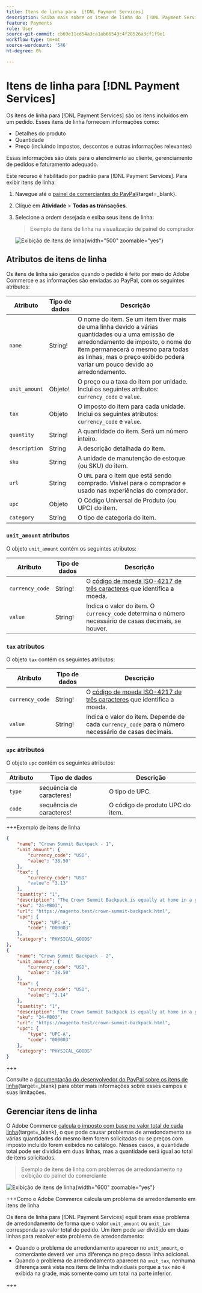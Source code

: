 ```yaml
---
title: Itens de linha para  [!DNL Payment Services]
description: Saiba mais sobre os itens de linha do  [!DNL Payment Services]  e como exibi-los no painel de comerciantes.
feature: Payments
role: User
source-git-commit: cb69e11cd54a3ca1ab66543c4f28526a3cf1f9e1
workflow-type: tm+mt
source-wordcount: '546'
ht-degree: 0%

---
```


# Itens de linha para [!DNL Payment Services]

Os itens de linha para [!DNL Payment Services] são os itens incluídos em um pedido. Esses itens de linha fornecem informações como:

* Detalhes do produto
* Quantidade
* Preço (incluindo impostos, descontos e outras informações relevantes)

Essas informações são úteis para o atendimento ao cliente, gerenciamento de pedidos e faturamento adequado.

Este recurso é habilitado por padrão para [!DNL Payment Services]. Para exibir itens de linha:

1. Navegue até o [painel de comerciantes do PayPal](https://www.paypal.com/merchant/){target=_blank}.

1. Clique em **Atividade** > **Todas as transações**.

1. Selecione a ordem desejada e exiba seus itens de linha:

   > Exemplo de itens de linha na visualização de painel do comprador

   ![Exibição de itens de linha](assets/paypal-shopper-dashboard-line-items-view.png){width="500" zoomable="yes"}

## Atributos de itens de linha

Os itens de linha são gerados quando o pedido é feito por meio do Adobe Commerce e as informações são enviadas ao PayPal, com os seguintes atributos:

| Atributo | Tipo de dados | Descrição |
| --- | --- | --- |
| `name` | String! | O nome do item. Se um item tiver mais de uma linha devido a várias quantidades ou a uma emissão de arredondamento de imposto, o nome do item permanecerá o mesmo para todas as linhas, mas o preço exibido poderá variar um pouco devido ao arredondamento. |
| `unit_amount` | Objeto! | O preço ou a taxa do item por unidade. Inclui os seguintes atributos: `currency_code` e `value`. |
| `tax` | Objeto | O imposto do item para cada unidade. Inclui os seguintes atributos: `currency_code` e `value`. |
| `quantity` | String! | A quantidade do item. Será um número inteiro. |
| `description` | String | A descrição detalhada do item. |
| `sku` | String | A unidade de manutenção de estoque (ou SKU) do item. |
| `url` | String | O `URL` para o item que está sendo comprado. Visível para o comprador e usado nas experiências do comprador. |
| `upc` | Objeto | O Código Universal de Produto (ou UPC) do item. |
| `category` | String | O tipo de categoria do item. |

### `unit_amount` atributos

O objeto `unit_amount` contém os seguintes atributos:

| Atributo | Tipo de dados | Descrição |
| --- | --- | --- |
| `currency_code` | String! | O [código de moeda ISO-4217 de três caracteres](https://developer.paypal.com/api/rest/reference/currency-codes/) que identifica a moeda. |
| `value` | String! | Indica o valor do item. O `currency_code` determina o número necessário de casas decimais, se houver. |

### `tax` atributos

O objeto `tax` contém os seguintes atributos:

| Atributo | Tipo de dados | Descrição |
| --- | --- | --- |
| `currency_code` | String! | O [código de moeda ISO-4217 de três caracteres](https://developer.paypal.com/api/rest/reference/currency-codes/) que identifica a moeda. |
| `value` | String! | Indica o valor do item. Depende de cada `currency_code` para o número necessário de casas decimais. |

### `upc` atributos

O objeto `upc` contém os seguintes atributos:

| Atributo | Tipo de dados | Descrição |
| --- | --- | --- |
| `type` | sequência de caracteres! | O tipo de UPC. |
| `code` | sequência de caracteres! | O código de produto UPC do item. |

+++Exemplo de itens de linha

```json
{
    "name": "Crown Summit Backpack - 1",
    "unit_amount": {
        "currency_code": "USD",
        "value": "38.50"
    },
    "tax": {
        "currency_code": "USD"
        "value": "3.13"
    },
    "quantity": "1",
    "description": "The Crown Summit Backpack is equally at home in a gym locker, study cube or a pup tent, so be sure yours is packed with books,",
    "sku": "24-MB03",
    "url": "https://magento.test/crown-summit-backpack.html",
    "upc": {
        "type": "UPC-A",
        "code": "000003"
    },
    "category": "PHYSICAL_GOODS"
},
{
    "name": "Crown Summit Backpack - 2",
    "unit_amount": {
        "currency_code": "USD",
        "value": "38.50"
    },
    "tax": {
        "currency_code": "USD",
        "value": "3.14"
    },
    "quantity": "1",
    "description": "The Crown Summit Backpack is equally at home in a gym locker, study cube or a pup tent, so be sure yours is packed with books,",
    "sku": "24-MB03",
    "url": "https://magento.test/crown-summit-backpack.html",
    "upc": {
        "type": "UPC-A",
        "code": "000003"
    },
    "category": "PHYSICAL_GOODS"
}
```

+++

Consulte a [documentação do desenvolvedor do PayPal sobre os itens de linha](https://developer.paypal.com/docs/api/orders/v2/#definition-line_item){target=_blank} para obter mais informações sobre esses campos e suas limitações.

## Gerenciar itens de linha

O Adobe Commerce [calcula o imposto com base no valor total de cada linha](https://experienceleague.adobe.com/pt-br/docs/commerce-admin/stores-sales/site-store/taxes/taxes#warning-messages){target=_blank}, o que pode causar problemas de arredondamento se várias quantidades do mesmo item forem solicitadas ou se preços com imposto incluído forem exibidos no catálogo. Nesses casos, a quantidade total pode ser dividida em duas linhas, mas a quantidade será igual ao total de itens solicitados.

> Exemplo de itens de linha com problemas de arredondamento na exibição do painel do comerciante

![Exibição de itens de linha](assets/line-items-example.png){width="600" zoomable="yes"}

+++Como o Adobe Commerce calcula um problema de arredondamento em itens de linha

Os itens de linha para [!DNL Payment Services] equilibram esse problema de arredondamento de forma que o valor `unit_amount` ou `unit_tax` corresponda ao valor total do pedido. Um item pode ser dividido em duas linhas para resolver este problema de arredondamento:

* Quando o problema de arredondamento aparecer no `unit_amount`, o comerciante deverá ver uma diferença no preço dessa linha adicional.
* Quando o problema de arredondamento aparecer na `unit_tax`, nenhuma diferença será vista nos itens de linha individuais porque a `tax` não é exibida na grade, mas somente como um total na parte inferior.

+++
